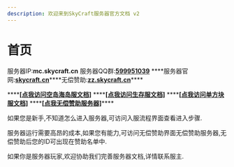 ```yaml
---
description: 欢迎来到SkyCraft服务器官方文档 v2
---
```


# 首页

服务器IP:**mc.skycraft.cn** 服务器QQ群:[**599951039**](https://jq.qq.com/?_wv=1027&k=5FAjah40) ****服务器官网:[**skycraft.cn​**](https://skycraft.cn/) ****无偿赞助:[**zz.skycraft.cn​**](https://zz.skycraft.cn/)\*\*\*\*

\*\*\*\*[**\[点我访问空岛海岛服文档\]**](https://doc.skycraft.cn/v/kd/) ****[**\[点我访问生存服文档\]**](https://doc.skycraft.cn/v/sc/) ****[**\[点我访问单方块服文档\]**](https://doc.skycraft.cn/v/dfk/) ****[**\[点我无偿赞助服务器\]**](https://zz.skycraft.cn/)\*\*\*\*

如果您是新手,不知道怎么进入服务器,可访问入服流程界面查看进入步骤.

服务器运行需要高昂的成本,如果您有能力,可访问无偿赞助界面无偿赞助服务器,无偿赞助后您的ID可出现在赞助名单中.

如果你是服务器玩家,欢迎协助我们完善服务器文档,详情联系服主.

